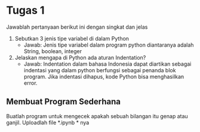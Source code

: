 # Tugas 1

Jawablah pertanyaan berikut ini dengan singkat dan jelas
1. Sebutkan 3 jenis tipe variabel di dalam Python
    * Jawab: Jenis tipe variabel dalam program python diantaranya adalah String, boolean, integer
2. Jelaskan mengapa di Python ada aturan Indentation?
    * Jawab: Indentation dalam bahasa Indonesia dapat diartikan sebagai indentasi yang dalam python berfungsi sebagai penanda blok program. Jika indentasi dihapus, kode Python bisa menghasilkan error.
    
## Membuat Program Sederhana

Buatlah program untuk mengecek apakah sebuah bilangan itu genap atau ganjil. Uploadlah file *.ipynb * nya

